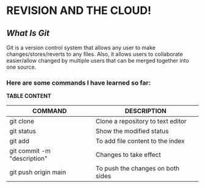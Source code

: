 # **REVISION AND THE CLOUD!**

## *What Is Git*

Git is a version control system that allows any user to make changes/stores/reverts to any files. Also, it allows users to collaborate easier/allow changed by multiple users that can be merged together into one source.

### Here are some commands I have learned so far:

**TABLE CONTENT**

| COMMAND | DESCRIPTION |
|   ---   |     ---     |
| git clone | Clone a repository to text editor |
|git status | Show the modified status |
| git add | To add file content to the index |
| git commit -m "description" | Changes to take effect |
| git push origin main | To push the changes on both sides |

